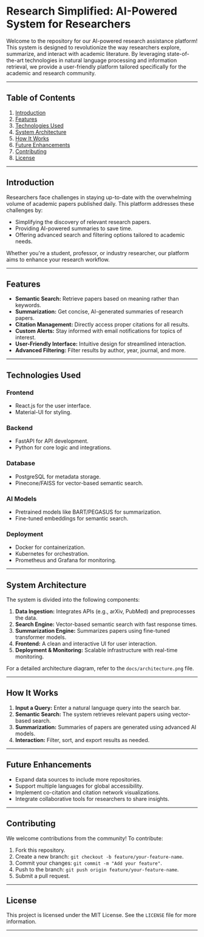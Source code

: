 # **Research Simplified: AI-Powered System for Researchers**

Welcome to the repository for our AI-powered research assistance platform! This system is designed to revolutionize the way researchers explore, summarize, and interact with academic literature. By leveraging state-of-the-art technologies in natural language processing and information retrieval, we provide a user-friendly platform tailored specifically for the academic and research community.

---

## **Table of Contents**

1. [Introduction](#introduction)
2. [Features](#features)
3. [Technologies Used](#technologies-used)
4. [System Architecture](#system-architecture)
5. [How It Works](#how-it-works)
6. [Future Enhancements](#future-enhancements)
7. [Contributing](#contributing)
8. [License](#license)

---

## **Introduction**

Researchers face challenges in staying up-to-date with the overwhelming volume of academic papers published daily. This platform addresses these challenges by:
- Simplifying the discovery of relevant research papers.
- Providing AI-powered summaries to save time.
- Offering advanced search and filtering options tailored to academic needs.

Whether you're a student, professor, or industry researcher, our platform aims to enhance your research workflow.

---

## **Features**

- **Semantic Search:** Retrieve papers based on meaning rather than keywords.
- **Summarization:** Get concise, AI-generated summaries of research papers.
- **Citation Management:** Directly access proper citations for all results.
- **Custom Alerts:** Stay informed with email notifications for topics of interest.
- **User-Friendly Interface:** Intuitive design for streamlined interaction.
- **Advanced Filtering:** Filter results by author, year, journal, and more.

---

## **Technologies Used**

### **Frontend**
- React.js for the user interface.
- Material-UI for styling.

### **Backend**
- FastAPI for API development.
- Python for core logic and integrations.

### **Database**
- PostgreSQL for metadata storage.
- Pinecone/FAISS for vector-based semantic search.

### **AI Models**
- Pretrained models like BART/PEGASUS for summarization.
- Fine-tuned embeddings for semantic search.

### **Deployment**
- Docker for containerization.
- Kubernetes for orchestration.
- Prometheus and Grafana for monitoring.

---

## **System Architecture**

The system is divided into the following components:
1. **Data Ingestion:** Integrates APIs (e.g., arXiv, PubMed) and preprocesses the data.
2. **Search Engine:** Vector-based semantic search with fast response times.
3. **Summarization Engine:** Summarizes papers using fine-tuned transformer models.
4. **Frontend:** A clean and interactive UI for user interaction.
5. **Deployment & Monitoring:** Scalable infrastructure with real-time monitoring.

For a detailed architecture diagram, refer to the `docs/architecture.png` file.

---

## **How It Works**

1. **Input a Query:** Enter a natural language query into the search bar.
2. **Semantic Search:** The system retrieves relevant papers using vector-based search.
3. **Summarization:** Summaries of papers are generated using advanced AI models.
4. **Interaction:** Filter, sort, and export results as needed.

---

## **Future Enhancements**

- Expand data sources to include more repositories.
- Support multiple languages for global accessibility.
- Implement co-citation and citation network visualizations.
- Integrate collaborative tools for researchers to share insights.

---

## **Contributing**

We welcome contributions from the community! To contribute:
1. Fork this repository.
2. Create a new branch: `git checkout -b feature/your-feature-name`.
3. Commit your changes: `git commit -m "Add your feature"`.
4. Push to the branch: `git push origin feature/your-feature-name`.
5. Submit a pull request.

---

## **License**

This project is licensed under the MIT License. See the `LICENSE` file for more information.

---
